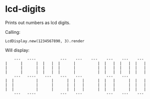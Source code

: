 lcd-digits
==========

Prints out numbers as lcd digits.

Calling:

    LcdDisplay.new(1234567890, 3).render


Will display:

        ---   ----           ---    ---    ---    ---    ---    ---
    |      |      |  |   |  |      |          |  |   |  |   |  |   |
    |      |      |  |   |  |      |          |  |   |  |   |  |   |
    |      |      |  |   |  |      |          |  |   |  |   |  |   |
        ---   ----    ---    ---    ---           ---    ---
    |  |          |      |      |  |   |      |  |   |      |  |   |
    |  |          |      |      |  |   |      |  |   |      |  |   |
    |  |          |      |      |  |   |      |  |   |      |  |   |
        ---   ----           ---    ---           ---    ---    ---
